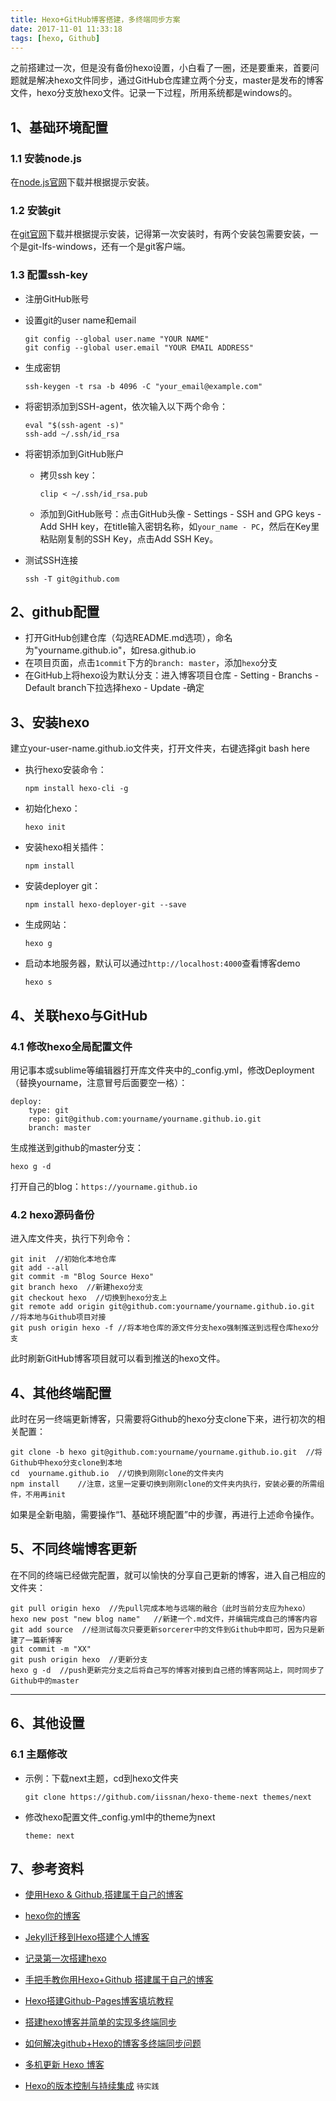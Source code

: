 ```yaml
---
title: Hexo+GitHub博客搭建，多终端同步方案
date: 2017-11-01 11:33:18
tags: [hexo, Github]
---
```


之前搭建过一次，但是没有备份hexo设置，小白看了一圈，还是要重来，首要问题就是解决hexo文件同步，通过GitHub仓库建立两个分支，master是发布的博客文件，hexo分支放hexo文件。记录一下过程，所用系统都是windows的。

## 1、基础环境配置

### 1.1 安装node.js

在[node.js官网](https://nodejs.org/en/)下载并根据提示安装。

### 1.2 安装git

在[git官网](https://git-scm.com/)下载并根据提示安装，记得第一次安装时，有两个安装包需要安装，一个是git-lfs-windows，还有一个是git客户端。

### 1.3 配置ssh-key

- 注册GitHub账号

- 设置git的user name和email

  ```
  git config --global user.name "YOUR NAME"
  git config --global user.email "YOUR EMAIL ADDRESS"
  ```

- 生成密钥

  ```
  ssh-keygen -t rsa -b 4096 -C "your_email@example.com"
  ```

- 将密钥添加到SSH-agent，依次输入以下两个命令：

  ```
  eval "$(ssh-agent -s)"
  ssh-add ~/.ssh/id_rsa
  ```

- 将密钥添加到GitHub账户

  - 拷贝ssh key：

    ```
    clip < ~/.ssh/id_rsa.pub
    ```

  - 添加到GitHub账号：点击GitHub头像 - Settings - SSH and GPG keys - Add SHH key，在title输入密钥名称，如`your_name - PC`，然后在Key里粘贴刚复制的SSH Key，点击Add SSH Key。

- 测试SSH连接

  ```
  ssh -T git@github.com
  ```



## 2、github配置

- 打开GitHub创建仓库（勾选README.md选项），命名为"yourname.github.io"，如resa.github.io
- 在项目页面，点击`1commit`下方的`branch: master`，添加`hexo`分支
- 在GitHub上将hexo设为默认分支：进入博客项目仓库 - Setting - Branchs - Default branch下拉选择hexo - Update -确定

## 3、安装hexo

建立your-user-name.github.io文件夹，打开文件夹，右键选择git bash here

- 执行hexo安装命令：

  ```
  npm install hexo-cli -g
  ```

- 初始化hexo：

  ```
  hexo init
  ```

- 安装hexo相关插件：

  ```
  npm install
  ```

- 安装deployer git：

  ```
  npm install hexo-deployer-git --save
  ```

- 生成网站：

  ```
  hexo g
  ```

- 启动本地服务器，默认可以通过`http://localhost:4000`查看博客demo

  ```
  hexo s
  ```

## 4、关联hexo与GitHub

### 4.1 修改hexo全局配置文件

用记事本或sublime等编辑器打开库文件夹中的_config.yml，修改Deployment（替换yourname，注意冒号后面要空一格）：

```
deploy:
    type: git
    repo: git@github.com:yourname/yourname.github.io.git
    branch: master
```

生成推送到github的master分支：

```
hexo g -d
```

打开自己的blog：`https://yourname.github.io`

### 4.2 hexo源码备份 

进入库文件夹，执行下列命令：

```
git init  //初始化本地仓库
git add --all 
git commit -m "Blog Source Hexo"
git branch hexo  //新建hexo分支
git checkout hexo  //切换到hexo分支上
git remote add origin git@github.com:yourname/yourname.github.io.git  //将本地与Github项目对接
git push origin hexo -f //将本地仓库的源文件分支hexo强制推送到远程仓库hexo分支
```

此时刷新GitHub博客项目就可以看到推送的hexo文件。

## 4、其他终端配置

此时在另一终端更新博客，只需要将Github的hexo分支clone下来，进行初次的相关配置：

```
git clone -b hexo git@github.com:yourname/yourname.github.io.git  //将Github中hexo分支clone到本地
cd  yourname.github.io  //切换到刚刚clone的文件夹内
npm install    //注意，这里一定要切换到刚刚clone的文件夹内执行，安装必要的所需组件，不用再init
```

如果是全新电脑，需要操作“1、基础环境配置”中的步骤，再进行上述命令操作。

## 5、不同终端博客更新

在不同的终端已经做完配置，就可以愉快的分享自己更新的博客，进入自己相应的文件夹：

```
git pull origin hexo  //先pull完成本地与远端的融合（此时当前分支应为hexo）
hexo new post "new blog name"   //新建一个.md文件，并编辑完成自己的博客内容
git add source  //经测试每次只要更新sorcerer中的文件到Github中即可，因为只是新建了一篇新博客
git commit -m "XX"
git push origin hexo  //更新分支
hexo g -d  //push更新完分支之后将自己写的博客对接到自己搭的博客网站上，同时同步了Github中的master
```

***

## 6、其他设置

### 6.1 主题修改

- 示例：下载next主题，cd到hexo文件夹

  ```
  git clone https://github.com/iissnan/hexo-theme-next themes/next
  ```

- 修改hexo配置文件_config.yml中的theme为next

  ```
  theme: next
  ```




## 7、参考资料

- [使用Hexo & Github,搭建属于自己的博客](http://www.cnblogs.com/ld1024/p/5913169.html)
- [hexo你的博客](http://ibruce.info/2013/11/22/hexo-your-blog/)
- [Jekyll迁移到Hexo搭建个人博客](https://www.ezlippi.com/blog/2016/02/jekyll-to-hexo.html)

- [记录第一次搭建hexo](http://www.jianshu.com/p/017e01718d41)

- [手把手教你用Hexo+Github 搭建属于自己的博客](http://blog.csdn.net/gdutxiaoxu/article/details/53576018)

- [Hexo搭建Github-Pages博客填坑教程](http://www.jianshu.com/p/35e197cb1273)

- [搭建hexo博客并简单的实现多终端同步](https://righere.github.io/2016/10/10/install-hexo/)
- [如何解决github+Hexo的博客多终端同步问题](http://blog.csdn.net/Monkey_LZL/article/details/60870891)

- [多机更新 Hexo 博客](http://lowrank.science/Hexo-Migration/)

- [Hexo的版本控制与持续集成](https://formulahendry.github.io/2016/12/04/hexo-ci/) `待实践`




